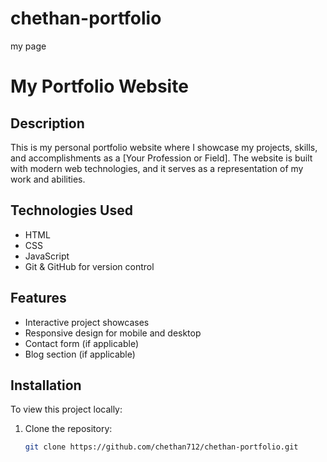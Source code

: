 # chethan-portfolio
my page
# My Portfolio Website

## Description
This is my personal portfolio website where I showcase my projects, skills, and accomplishments as a [Your Profession or Field]. The website is built with modern web technologies, and it serves as a representation of my work and abilities.

## Technologies Used
- HTML
- CSS
- JavaScript
- Git & GitHub for version control

## Features
- Interactive project showcases
- Responsive design for mobile and desktop
- Contact form (if applicable)
- Blog section (if applicable)

## Installation
To view this project locally:
1. Clone the repository:
   ```bash
   git clone https://github.com/chethan712/chethan-portfolio.git
